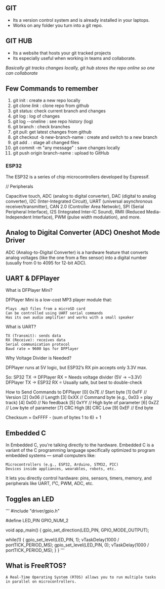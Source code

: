 ## **GIT**
- Its a version control system and is already installed in your laptops.
- Works on any folder you turn into a git repo.

## **GIT HUB**
- Its a website that hosts your git tracked projects
- Its especially useful when working in teams and collaborate.

*Basically git tracks changes locally, git hub stores the repo online so one can collaborate*

## Few Commands to remember

1. git init : create a new repo locally
2. git clone _link_ : clone repo from github
3. git status: check current branch and changes
4. git log : log of changes
5. git log --oneline : see repo history (log)
6. git branch : check branches
7. git pull: get latest changes from github
8. git checkout -b new-branch-name : create and switch to a new branch 
9. git add . : stage all changed files
10. git commit -m "any message" : save changes locally
11. git push origin branch-name : upload to GitHub


### ESP32

The ESP32 is a series of chip microcontrollers developed by Espressif. 

// Peripherals

Capacitive touch, ADC (analog to digital converter), DAC (digital to analog converter), 
I2C (Inter-Integrated Circuit), UART (universal asynchronous receiver/transmitter), 
CAN 2.0 (Controller Area Netwokr), SPI (Serial Peripheral Interface), I2S (Integrated Inter-IC Sound), 
RMII (Reduced Media-Independent Interface), PWM (pulse width modulation), and more.

## Analog to Digital Converter (ADC) Oneshot Mode Driver

ADC (Analog-to-Digital Converter) is a hardware feature that converts analog voltages 
(like the one from a flex sensor) into a digital number (usually from 0 to 4095 for 12-bit ADC).

## UART & DFPlayer

What is DFPlayer Mini?

DFPlayer Mini is a low-cost MP3 player module that:

    Plays .mp3 files from a microSD card
    Can be controlled using UART serial commands
    Has its own audio amplifier and works with a small speaker

What is UART?

    TX (Transmit): sends data
    RX (Receive): receives data
    Serial communication protocol
    Baud rate = 9600 bps for DFPlayer

Why Voltage Divider is Needed?

DFPlayer runs at 5V logic, but ESP32’s RX pin accepts only 3.3V max.

So:
SP32 TX → DFPlayer RX = Needs voltage divider (5V → ~3.3V)
DFPlayer TX → ESP32 RX = Usually safe, but best to double-check

How to Send Commands to DFPlayer
[0] 0x7E   // Start byte
[1] 0xFF   // Version
[2] 0x06   // Length
[3] 0xXX   // Command byte (e.g., 0x03 = play track)
[4] 0x00   // No feedback
[5] 0xYY   // High byte of parameter
[6] 0xZZ   // Low byte of parameter
[7] CRC High
[8] CRC Low
[9] 0xEF   // End byte

Checksum = 0xFFFF - (sum of bytes 1 to 6) + 1

## Embedded C
In Embedded C, you're talking directly to the hardware.
Embedded C is a variant of the C programming language specifically optimized to 
program embedded systems — small computers like:

    Microcontrollers (e.g., ESP32, Arduino, STM32, PIC)
    Devices inside appliances, wearables, robots, etc.

It lets you directly control hardware: pins, sensors, timers, memory, and peripherals 
like UART, I²C, PWM, ADC, etc.

## Toggles an LED

''' #include "driver/gpio.h"

#define LED_PIN GPIO_NUM_2

void app_main() {
  gpio_set_direction(LED_PIN, GPIO_MODE_OUTPUT);

 while(1) {
    gpio_set_level(LED_PIN, 1);
    vTaskDelay(1000 / portTICK_PERIOD_MS);
    gpio_set_level(LED_PIN, 0);
    vTaskDelay(1000 / portTICK_PERIOD_MS);
  }
} '''

## What is FreeRTOS?

    A Real-Time Operating System (RTOS) allows you to run multiple tasks in parallel on microcontrollers.


